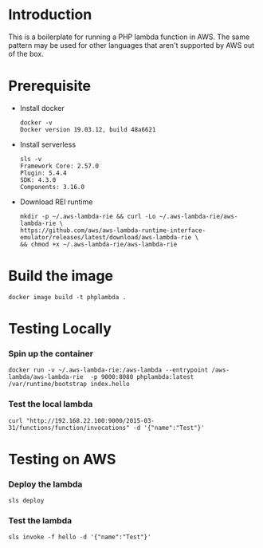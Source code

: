 # Introduction
This is a boilerplate for running a PHP lambda function in AWS.  The same pattern may be used for other languages that aren't supported by AWS out of the box.

# Prerequisite
* Install docker
  ```
  docker -v
  Docker version 19.03.12, build 48a6621
  ```
* Install serverless
  ```
  sls -v
  Framework Core: 2.57.0
  Plugin: 5.4.4
  SDK: 4.3.0
  Components: 3.16.0
  ```
* Download REI runtime
  ```
  mkdir -p ~/.aws-lambda-rie && curl -Lo ~/.aws-lambda-rie/aws-lambda-rie \
  https://github.com/aws/aws-lambda-runtime-interface-emulator/releases/latest/download/aws-lambda-rie \
  && chmod +x ~/.aws-lambda-rie/aws-lambda-rie
  ```

# Build the image
```
docker image build -t phplambda .
```

# Testing Locally

### Spin up the container
```
docker run -v ~/.aws-lambda-rie:/aws-lambda --entrypoint /aws-lambda/aws-lambda-rie  -p 9000:8080 phplambda:latest /var/runtime/bootstrap index.hello
```

### Test the local lambda
```
curl "http://192.168.22.100:9000/2015-03-31/functions/function/invocations" -d '{"name":"Test"}'
```

# Testing on AWS

### Deploy the lambda
```
sls deploy
```

### Test the lambda
```
sls invoke -f hello -d '{"name":"Test"}'
```
